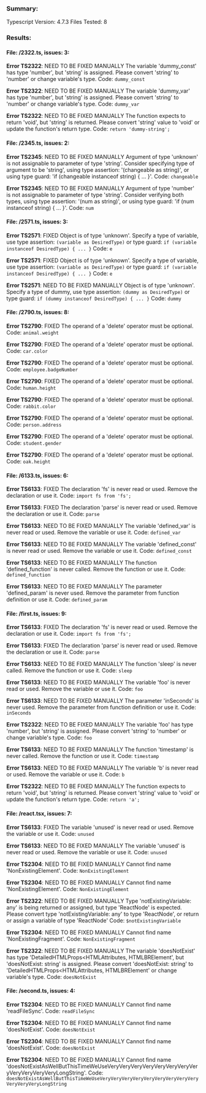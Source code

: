### Summary:
Typescript Version: 4.7.3
Files Tested: 8

### Results:

#### File: /2322.ts, issues: 3:

**Error TS2322**: NEED TO BE FIXED MANUALLY
The variable 'dummy_const' has type 'number', but 'string' is assigned. Please convert 'string' to 'number' or change variable's type.
Code: `dummy_const`

**Error TS2322**: NEED TO BE FIXED MANUALLY
The variable 'dummy_var' has type 'number', but 'string' is assigned. Please convert 'string' to 'number' or change variable's type.
Code: `dummy_var`

**Error TS2322**: NEED TO BE FIXED MANUALLY
The function expects to return 'void', but 'string' is returned. Please convert 'string' value to 'void' or update the function's return type.
Code: `return 'dummy-string';`

#### File: /2345.ts, issues: 2:

**Error TS2345**: NEED TO BE FIXED MANUALLY
Argument of type 'unknown' is not assignable to parameter of type 'string'. Consider specifying type of argument to be 'string', using type assertion: '(changeable as string)', or using type guard: 'if (changeable instanceof string) { ... }'.
Code: `changeable`

**Error TS2345**: NEED TO BE FIXED MANUALLY
Argument of type 'number' is not assignable to parameter of type 'string'. Consider verifying both types, using type assertion: '(num as string)', or using type guard: 'if (num instanceof string) { ... }'.
Code: `num`

#### File: /2571.ts, issues: 3:

**Error TS2571**: FIXED
Object is of type 'unknown'. Specify a type of variable, use type assertion: `(variable as DesiredType)` or type guard: `if (variable instanceof DesiredType) { ... }`
Code: `e`

**Error TS2571**: FIXED
Object is of type 'unknown'. Specify a type of variable, use type assertion: `(variable as DesiredType)` or type guard: `if (variable instanceof DesiredType) { ... }`
Code: `e`

**Error TS2571**: NEED TO BE FIXED MANUALLY
Object is of type 'unknown'. Specify a type of dummy, use type assertion: `(dummy as DesiredType)` or type guard: `if (dummy instanceof DesiredType) { ... }`
Code: `dummy`

#### File: /2790.ts, issues: 8:

**Error TS2790**: FIXED
The operand of a 'delete' operator must be optional.
Code: `animal.weight`

**Error TS2790**: FIXED
The operand of a 'delete' operator must be optional.
Code: `car.color`

**Error TS2790**: FIXED
The operand of a 'delete' operator must be optional.
Code: `employee.badgeNumber`

**Error TS2790**: FIXED
The operand of a 'delete' operator must be optional.
Code: `human.height`

**Error TS2790**: FIXED
The operand of a 'delete' operator must be optional.
Code: `rabbit.color`

**Error TS2790**: FIXED
The operand of a 'delete' operator must be optional.
Code: `person.address`

**Error TS2790**: FIXED
The operand of a 'delete' operator must be optional.
Code: `student.gender`

**Error TS2790**: FIXED
The operand of a 'delete' operator must be optional.
Code: `oak.height`

#### File: /6133.ts, issues: 6:

**Error TS6133**: FIXED
The declaration 'fs' is never read or used. Remove the declaration or use it.
Code: `import fs from 'fs';`

**Error TS6133**: FIXED
The declaration 'parse' is never read or used. Remove the declaration or use it.
Code: `parse`

**Error TS6133**: NEED TO BE FIXED MANUALLY
The variable 'defined_var' is never read or used. Remove the variable or use it.
Code: `defined_var`

**Error TS6133**: NEED TO BE FIXED MANUALLY
The variable 'defined_const' is never read or used. Remove the variable or use it.
Code: `defined_const`

**Error TS6133**: NEED TO BE FIXED MANUALLY
The function 'defined_function' is never called. Remove the function or use it.
Code: `defined_function`

**Error TS6133**: NEED TO BE FIXED MANUALLY
The parameter 'defined_param' is never used. Remove the parameter from function definition or use it.
Code: `defined_param`

#### File: /first.ts, issues: 9:

**Error TS6133**: FIXED
The declaration 'fs' is never read or used. Remove the declaration or use it.
Code: `import fs from 'fs';`

**Error TS6133**: FIXED
The declaration 'parse' is never read or used. Remove the declaration or use it.
Code: `parse`

**Error TS6133**: NEED TO BE FIXED MANUALLY
The function 'sleep' is never called. Remove the function or use it.
Code: `sleep`

**Error TS6133**: NEED TO BE FIXED MANUALLY
The variable 'foo' is never read or used. Remove the variable or use it.
Code: `foo`

**Error TS6133**: NEED TO BE FIXED MANUALLY
The parameter 'inSeconds' is never used. Remove the parameter from function definition or use it.
Code: `inSeconds`

**Error TS2322**: NEED TO BE FIXED MANUALLY
The variable 'foo' has type 'number', but 'string' is assigned. Please convert 'string' to 'number' or change variable's type.
Code: `foo`

**Error TS6133**: NEED TO BE FIXED MANUALLY
The function 'timestamp' is never called. Remove the function or use it.
Code: `timestamp`

**Error TS6133**: NEED TO BE FIXED MANUALLY
The variable 'b' is never read or used. Remove the variable or use it.
Code: `b`

**Error TS2322**: NEED TO BE FIXED MANUALLY
The function expects to return 'void', but 'string' is returned. Please convert 'string' value to 'void' or update the function's return type.
Code: `return 'a';`

#### File: /react.tsx, issues: 7:

**Error TS6133**: FIXED
The variable 'unused' is never read or used. Remove the variable or use it.
Code: `unused`

**Error TS6133**: NEED TO BE FIXED MANUALLY
The variable 'unused' is never read or used. Remove the variable or use it.
Code: `unused`

**Error TS2304**: NEED TO BE FIXED MANUALLY
Cannot find name 'NonExistingElement'.
Code: `NonExistingElement`

**Error TS2304**: NEED TO BE FIXED MANUALLY
Cannot find name 'NonExistingElement'.
Code: `NonExistingElement`

**Error TS2322**: NEED TO BE FIXED MANUALLY
Type 'notExistingVariable: any' is being returned or assigned, but type 'ReactNode' is expected. Please convert type 'notExistingVariable: any' to type 'ReactNode', or return or assign a variable of type 'ReactNode'
Code: `$notExistingVariable`

**Error TS2304**: NEED TO BE FIXED MANUALLY
Cannot find name 'NonExistingFragment'.
Code: `NonExistingFragment`

**Error TS2322**: NEED TO BE FIXED MANUALLY
The variable 'doesNotExist' has type 'DetailedHTMLProps<HTMLAttributes<HTMLBRElement>, HTMLBRElement', but 'doesNotExist: string' is assigned. Please convert 'doesNotExist: string' to 'DetailedHTMLProps<HTMLAttributes<HTMLBRElement>, HTMLBRElement' or change variable's type.
Code: `doesNotExist`

#### File: /second.ts, issues: 4:

**Error TS2304**: NEED TO BE FIXED MANUALLY
Cannot find name 'readFileSync'.
Code: `readFileSync`

**Error TS2304**: NEED TO BE FIXED MANUALLY
Cannot find name 'doesNotExist'.
Code: `doesNotExist`

**Error TS2304**: NEED TO BE FIXED MANUALLY
Cannot find name 'doesNotExist'.
Code: `doesNotExist`

**Error TS2304**: NEED TO BE FIXED MANUALLY
Cannot find name 'doesNotExistAsWellButThisTimeWeUseVeryVeryVeryVeryVeryVeryVeryVeryVeryVeryVeryVeryLongString'.
Code: `doesNotExistAsWellButThisTimeWeUseVeryVeryVeryVeryVeryVeryVeryVeryVeryVeryVeryVeryLongString`
